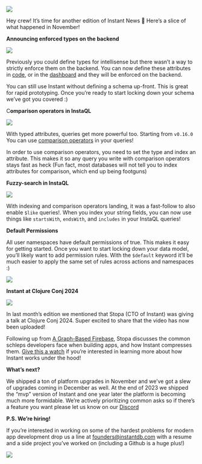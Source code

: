 ![](https://www.instantdb.com/img/emails/nov2024/s_DF8F10A9009F2A236BC7D07C4EC05DDA50E4FB82F40AA98593D3B98A1A7EA3DC_1730238267270_instant_header.png)

Hey crew! It’s time for another edition of Instant News 🙂 Here’s a slice of what happened in November!

**Announcing enforced types on the backend**

![](https://www.instantdb.com/img/emails/nov2024/s_B097BA2FA68FBDBEF71F30F95558A3D23729AED0A557430F53FE49A682293BBC_1733450241867_image.png)

Previously you could define types for intellisense but there wasn’t a way to strictly enforce them on the backend. You can now define these attributes in [code](https://www.instantdb.com/docs/schema), or in the [dashboard](https://www.instantdb.com/dash) and they will be enforced on the backend.

You can still use Instant without defining a schema up-front. This is great for rapid prototyping. Once you’re ready to start locking down your schema we’ve got you covered :)

C**omparison operators in InstaQL**

![](https://www.instantdb.com/img/emails/nov2024/s_B097BA2FA68FBDBEF71F30F95558A3D23729AED0A557430F53FE49A682293BBC_1733450981289_image.png)

With typed attributes, queries get more powerful too. Starting from `v0.16.0` You can use [comparison operators](https://www.instantdb.com/docs/instaql#comparison-operators) in your queries!

In order to use comparison operators, you need to set the type and index an attribute. This makes it so any query you write with comparison operators stays fast as heck (Fun fact, most databases will not tell you to index attributes for comparison, which end up being footguns)

**Fuzzy-search in InstaQL**

![](https://www.instantdb.com/img/emails/nov2024/s_B097BA2FA68FBDBEF71F30F95558A3D23729AED0A557430F53FE49A682293BBC_1733451107349_image.png)

With indexing and comparison operators landing, it was a fast-follow to also enable `$like` queries!. When you index your string fields, you can now use things like `startsWith`, `endsWith`, and `includes` in your InstaQL queries!

**Default Permissions**

All user namespaces have default permissions of true. This makes it easy for getting started. Once you want to start locking down your data model, you’ll likely want to add permission rules. With the `$default` keyword it’ll be much easier to apply the same set of rules across actions and namespaces :)

![](https://www.instantdb.com/img/emails/nov2024/s_B097BA2FA68FBDBEF71F30F95558A3D23729AED0A557430F53FE49A682293BBC_1733451831476_image.png)

**Instant at Clojure Conj 2024**

![](https://www.instantdb.com/img/emails/nov2024/s_B097BA2FA68FBDBEF71F30F95558A3D23729AED0A557430F53FE49A682293BBC_1733449686289_image.png)

In last month’s edition we mentioned that Stopa (CTO of Instant) was giving a talk at Clojure Conj 2024. Super excited to share that the video has now been uploaded!

Following up from [A Graph-Based Firebase](https://www.instantdb.com/essays/next_firebase), Stopa discusses the common schleps developers face when building apps, and how Instant compresses them. [Give this a watch](https://youtu.be/6FikTQf8qho?feature=shared\&t=8) if you’re interested in learning more about how Instant works under the hood!

**What’s next?**

We shipped a ton of platform upgrades in November and we’ve got a slew of upgrades coming in December as well. At the end of 2023 we shipped the “mvp” version of Instant and one year later the platform is becoming much more formidable. We’re actively prioritizing common asks so if there’s a feature you want please let us know on our [Discord](https://github.com/instantdb/instant)

**P.S. We’re hiring!**

If you’re interested in working on some of the hardest problems for modern app development drop us a line at founders@instantdb.com with a resume and a side project you’ve worked on (including a Github is a huge plus!)

![](https://pbs.twimg.com/media/GZd_xO0akAETvju?format=jpg\&name=large)
